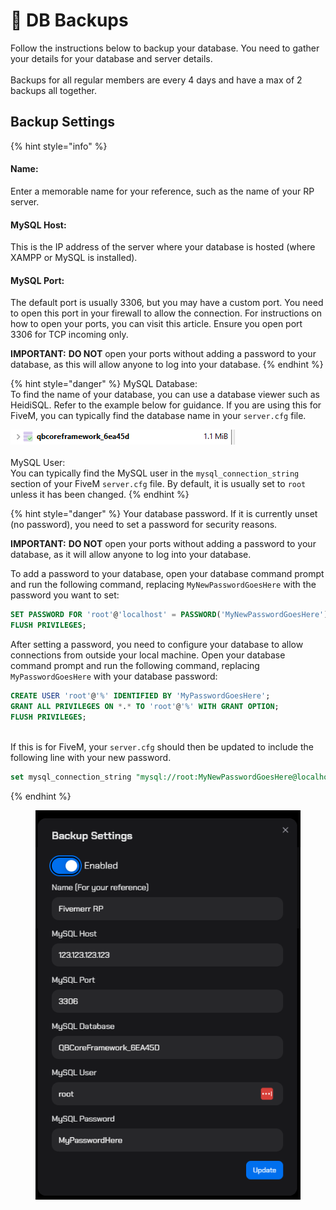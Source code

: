 # 🔄 DB Backups

Follow the instructions below to backup your database. You need to gather your details for your database and server details. \
\
Backups for all regular members are every 4 days and have a max of 2 backups all together.&#x20;

## Backup Settings

{% hint style="info" %}
#### Name:

Enter a memorable name for your reference, such as the name of your RP server.

####

#### MySQL Host:

This is the IP address of the server where your database is hosted (where XAMPP or MySQL is installed).

####

#### MySQL Port:

The default port is usually 3306, but you may have a custom port. You need to open this port in your firewall to allow the connection. For instructions on how to open your ports, you can visit this article. Ensure you open port 3306 for TCP incoming only.

**IMPORTANT:** **DO NOT** open your ports without adding a password to your database, as this will allow anyone to log into your database.
{% endhint %}

{% hint style="danger" %}
MySQL Database:\
To find the name of your database, you can use a database viewer such as HeidiSQL. Refer to the example below for guidance. If you are using this for FiveM, you can typically find the database name in your `server.cfg` file.

![](<../.gitbook/assets/image (1).png>)\
\
MySQL User:\
You can typically find the MySQL user in the `mysql_connection_string` section of your FiveM `server.cfg` file. By default, it is usually set to `root` unless it has been changed.
{% endhint %}

{% hint style="danger" %}
Your database password. If it is currently unset (no password), you need to set a password for security reasons.



**IMPORTANT:** **DO NOT** open your ports without adding a password to your database, as it will allow anyone to log into your database.



To add a password to your database, open your database command prompt and run the following command, replacing `MyNewPasswordGoesHere` with the password you want to set:

```sql
SET PASSWORD FOR 'root'@'localhost' = PASSWORD('MyNewPasswordGoesHere');
FLUSH PRIVILEGES;

```

After setting a password, you need to configure your database to allow connections from outside your local machine. Open your database command prompt and run the following command, replacing `MyPasswordGoesHere` with your database password:

```sql
CREATE USER 'root'@'%' IDENTIFIED BY 'MyPasswordGoesHere';
GRANT ALL PRIVILEGES ON *.* TO 'root'@'%' WITH GRANT OPTION;
FLUSH PRIVILEGES;
```

\
If this is for FiveM, your `server.cfg` should then be updated to include the following line with your new password.&#x20;

```sql
set mysql_connection_string "mysql://root:MyNewPasswordGoesHere@localhost/QBCoreFramework_6EA45D?charset=utf8mb4"
```
{% endhint %}

<figure><img src="../.gitbook/assets/image.png" alt=""><figcaption></figcaption></figure>

